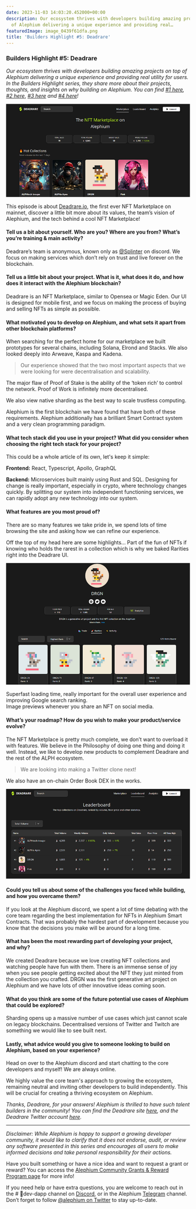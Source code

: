 ```yaml
---
date: 2023-11-03 14:03:20.452000+00:00
description: Our ecosystem thrives with developers building amazing projects on top
  of Alephium delivering a unique experience and providing real…
featuredImage: image_0439f61dfa.png
title: 'Builders Highlight #5: Deadrare'
---
```


### Builders Highlight \#5: Deadrare

_Our ecosystem thrives with developers building amazing projects on top of Alephium delivering a unique experience and providing real utility for users. In the Builders Highlight series, they share more about their projects, thoughts, and insights on why building on Alephium. You can find_ <a href="https://medium.com/@alephium/builders-highlight-sezame-wallet-ddb4aeb61881" class="markup--anchor markup--p-anchor" data-href="https://medium.com/@alephium/builders-highlight-sezame-wallet-ddb4aeb61881" rel="noopener" target="_blank"><em>#1 here</em></a>_,_ <a href="https://medium.com/@alephium/builders-highlight-alphpaca-nfts-99c69775f04c" class="markup--anchor markup--p-anchor" data-href="https://medium.com/@alephium/builders-highlight-alphpaca-nfts-99c69775f04c" rel="noopener" target="_blank"><em>#2 here</em></a>, <a href="https://medium.com/@alephium/builders-highlight-3-ayin-6be4a6bd4ec2" class="markup--anchor markup--p-anchor" data-href="https://medium.com/@alephium/builders-highlight-3-ayin-6be4a6bd4ec2" rel="noopener" target="_blank"><em>#3 here</em></a> _and_ <a href="https://medium.com/@alephium/builders-highlight-4-no-trust-verify-9ea495ca826f" class="markup--anchor markup--p-anchor" data-href="https://medium.com/@alephium/builders-highlight-4-no-trust-verify-9ea495ca826f" target="_blank"><em>#4 here</em></a>_!_

![](image_0439f61dfa.png)

This episode is about <a href="https://deadrare.io/" class="markup--anchor markup--p-anchor" data-href="https://deadrare.io/" rel="noopener" target="_blank">Deadrare.io</a>, the first ever NFT Marketplace on mainnet, discover a little bit more about its values, the team’s vision of Alephium, and the tech behind a cool NFT Marketplace!

#### Tell us a bit about yourself. Who are you? Where are you from? What’s you’re training & main activity?

Deadrare’s team is anonymous, known only as <a href="http://twitter.com/Splinter" class="markup--anchor markup--p-anchor" data-href="http://twitter.com/Splinter" rel="noopener" target="_blank" title="Twitter profile for @Splinter">@Splinter</a> on discord. We focus on making services which don’t rely on trust and live forever on the blockchain.

#### Tell us a little bit about your project. What is it, what does it do, and how does it interact with the Alephium blockchain?

Deadrare is an NFT Marketplace, similar to Opensea or Magic Eden. Our UI is designed for mobile first, and we focus on making the process of buying and selling NFTs as simple as possible.

#### What motivated you to develop on Alephium, and what sets it apart from other blockchain platforms?

When searching for the perfect home for our marketplace we built prototypes for several chains, including Solana, Elrond and Stacks. We also looked deeply into Arweave, Kaspa and Kadena.

> Our experience showed that the two most important aspects that we were looking for were decentralisation and scalability.

The major flaw of Proof of Stake is the ability of the ‘token rich’ to control the network. Proof of Work is infinitely more decentralised.

We also view native sharding as the best way to scale trustless computing.

Alephium is the first blockchain we have found that have both of these requirements. Alephium additionally has a brilliant Smart Contract system and a very clean programming paradigm.

#### What tech stack did you use in your project? What did you consider when choosing the right tech stack for your project?

This could be a whole article of its own, let's keep it simple:

**Frontend:** React, Typescript, Apollo, GraphQL

**Backend:** Microservices built mainly using Rust and SQL. Designing for change is really important, especially in crypto, where technology changes quickly. By splitting our system into independent functioning services, we can rapidly adopt any new technology into our system.

#### What features are you most proud of?

There are so many features we take pride in, we spend lots of time browsing the site and asking how we can refine our experience.

Off the top of my head here are some highlights… Part of the fun of NFTs if knowing who holds the rarest in a collection which is why we baked Rarities right into the Deadrare UI.

![](image_7149c94530.png)

Superfast loading time, really important for the overall user experience and improving Google search ranking.   
Image previews whenever you share an NFT on social media.

#### What’s your roadmap? How do you wish to make your product/service evolve?

The NFT Marketplace is pretty much complete, we don’t want to overload it with features. We believe in the Philosophy of doing one thing and doing it well. Instead, we like to develop new products to complement Deadrare and the rest of the ALPH ecosystem.

> We are looking into making a Twitter clone next!

We also have an on-chain Order Book DEX in the works.

![](image_7845030c1d.png)

#### Could you tell us about some of the challenges you faced while building, and how you overcame them?

If you look at the Alephium discord, we spent a lot of time debating with the core team regarding the best implementation for NFTs in Alephium Smart Contracts. That was probably the hardest part of development because you know that the decisions you make will be around for a long time.

#### What has been the most rewarding part of developing your project, and why?

We created Deadrare because we love creating NFT collections and watching people have fun with them. There is an immense sense of joy when you see people getting excited about the NFT they just minted from the collection you crafted. DRGN was the first generative art project on Alephium and we have lots of other innovative ideas coming soon.

#### What do you think are some of the future potential use cases of Alephium that could be explored?

Sharding opens up a massive number of use cases which just cannot scale on legacy blockchains. Decentralised versions of Twitter and Twitch are something we would like to see built next.

#### Lastly, what advice would you give to someone looking to build on Alephium, based on your experience?

Head on over to the Alephium discord and start chatting to the core developers and myself! We are always online.

We highly value the core team's approach to growing the ecosystem, remaining neutral and inviting other developers to build independently. This will be crucial for creating a thriving ecosystem on Alephium.

_Thanks, Deadrare, for your answers! Alephium is thrilled to have such talent builders in the community! You can find the Deadrare site_ <a href="https://deadrare.io/" class="markup--anchor markup--p-anchor" data-href="https://deadrare.io/" rel="noopener" target="_blank"><em>here</em></a>_, and the Deadrare Twitter account_ <a href="https://twitter.com/DeadRareNFT" class="markup--anchor markup--p-anchor" data-href="https://twitter.com/DeadRareNFT" rel="noopener" target="_blank"><em>here</em></a>_._

---

_Disclaimer: While Alephium is happy to support a growing developer community, it would like to clarify that it does not endorse, audit, or review any software presented in this series and encourages all users to make informed decisions and take personal responsibility for their actions._

Have you built something or have a nice idea and want to request a grant or reward? You can access the <a href="https://github.com/alephium/community/blob/master/Grant%26RewardProgram.md" class="markup--anchor markup--p-anchor" data-href="https://github.com/alephium/community/blob/master/Grant%26RewardProgram.md" rel="noopener ugc nofollow noopener" target="_blank">Alephium Community Grants &amp; Reward Program page</a> for more info!

If you need help or have extra questions, you are welcome to reach out in the \# 🎨dev-dapp channel on <a href="https://alephium.org/discord/" class="markup--anchor markup--p-anchor" data-href="https://alephium.org/discord/" rel="noopener ugc nofollow noopener" target="_blank">Discord</a>, or in the Alephium <a href="https://t.me/alephiumgroup" class="markup--anchor markup--p-anchor" data-href="https://t.me/alephiumgroup" rel="noopener ugc nofollow noopener" target="_blank">Telegram</a> channel. Don’t forget to follow <a href="https://twitter.com/alephium" class="markup--anchor markup--p-anchor" data-href="https://twitter.com/alephium" rel="noopener ugc nofollow noopener" target="_blank">@alephium on Twitter</a> to stay up-to-date.
